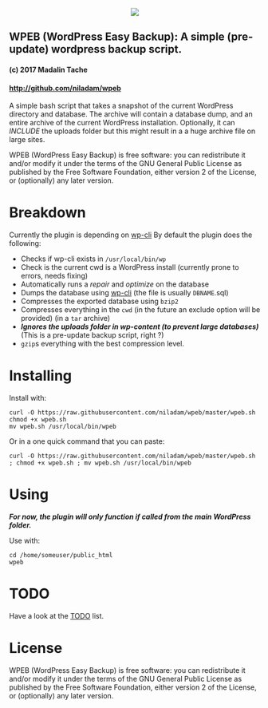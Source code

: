<p align="center">
<a href="https://travis-ci.org/niladam/wpeb"><img src="https://travis-ci.org/niladam/wpeb.svg?branch=master"></a>
</p>

## WPEB (WordPress Easy Backup): A simple (pre-update) wordpress backup script.
#### (c) 2017 Madalin Tache
#### http://github.com/niladam/wpeb

A simple bash script that takes a snapshot of the current WordPress
directory and database. The archive will contain a database dump, and
an entire archive of the current WordPress installation.
Optionally, it can *INCLUDE* the uploads folder but this might result
in a a huge archive file on large sites.

WPEB (WordPress Easy Backup) is free software: you can redistribute it
and/or modify it under the terms of the GNU General Public License
as published by the Free Software Foundation, either version 2
of the License, or (optionally) any later version.

# Breakdown

Currently the plugin is depending on [wp-cli](http://wp-cli.org)
By default the plugin does the following:

* Checks if wp-cli exists in `/usr/local/bin/wp`
* Check is the current cwd is a WordPress install (currently prone to errors, needs fixing)
* Automatically runs a *repair* and *optimize* on the database
* Dumps the database using [wp-cli](http://wp-cli.org) (the file is usually `DBNAME`.sql)
* Compresses the exported database using `bzip2`
* Compresses everything in the `cwd` (in the future an exclude option will be provided) (in a `tar` archive)
* ***Ignores the uploads folder in wp-content (to prevent *large databases*)*** (This is a pre-update backup script, right ?)
* `gzip`s everything with the best compression level.

# Installing

Install with:

```
curl -O https://raw.githubusercontent.com/niladam/wpeb/master/wpeb.sh
chmod +x wpeb.sh
mv wpeb.sh /usr/local/bin/wpeb
```

Or in a one quick command that you can paste:

`curl -O https://raw.githubusercontent.com/niladam/wpeb/master/wpeb.sh ; chmod +x wpeb.sh ; mv wpeb.sh /usr/local/bin/wpeb`


# Using

***For now, the plugin will only function if called from the *main WordPress* folder.***

Use with:

```
cd /home/someuser/public_html
wpeb
```

# TODO

Have a look at the [TODO](TODO.md) list.

# License

WPEB (WordPress Easy Backup) is free software: you can redistribute it and/or modify it under the terms of the GNU General Public License as published by the Free Software Foundation, either version 2 of the License, or (optionally) any later version.